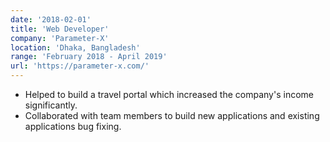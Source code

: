 ```yaml
---
date: '2018-02-01'
title: 'Web Developer'
company: 'Parameter-X'
location: 'Dhaka, Bangladesh'
range: 'February 2018 - April 2019'
url: 'https://parameter-x.com/'
---
```


- Helped to build a travel portal which increased the company's income significantly.
- Collaborated with team members to build new applications and existing applications bug fixing.
